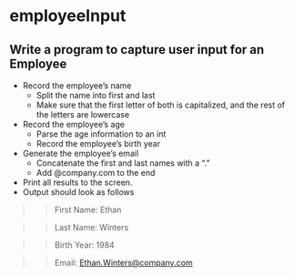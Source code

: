 # employeeInput

## Write a program to capture user input for an Employee
- Record the employee’s name
  - Split the name into first and last
  - Make sure that the first letter of both is capitalized, and the rest of the letters are lowercase
- Record the employee’s age
  - Parse the age information to an int
  - Record the employee’s birth year
- Generate the employee’s email
  - Concatenate the first and last names with a “.”
  - Add @company.com to the end
- Print all results to the screen. 
- Output should look as follows
>>First Name: Ethan

>>Last Name: Winters

>>Birth Year: 1984

>>Email: Ethan.Winters@company.com
